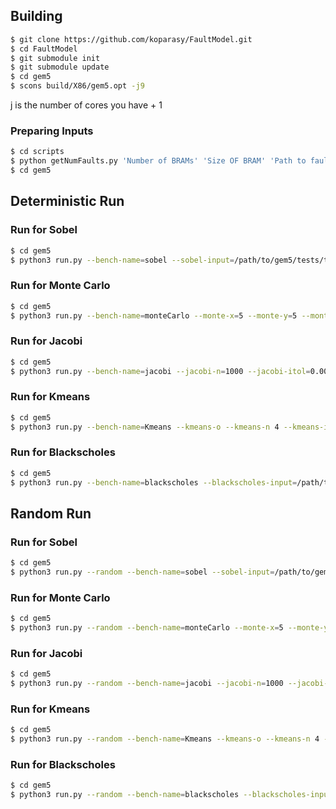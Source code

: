 ## Building
```sh
$ git clone https://github.com/koparasy/FaultModel.git
$ cd FaultModel
$ git submodule init
$ git submodule update
$ cd gem5
$ scons build/X86/gem5.opt -j9
```

j is the number of cores you have + 1

### Preparing Inputs

```sh
$ cd scripts
$ python getNumFaults.py 'Number of BRAMs' 'Size OF BRAM' 'Path to fault MAPS' 'path_to_gem5/inputs'
$ cd gem5
```

## Deterministic Run

### Run for Sobel

```sh
$ cd gem5
$ python3 run.py --bench-name=sobel --sobel-input=/path/to/gem5/tests/test-progs/sobel/figs/input.grey --sobel-output=/path/to/gem5/tests/test-progs/sobel/golden.bin
```

### Run for Monte Carlo

```sh
$ cd gem5
$ python3 run.py --bench-name=monteCarlo --monte-x=5 --monte-y=5 --monte-walks=50 --monte-tasks=5 --monte-output=/path/to/gem5/tests/test-progs/monteCarlo/golden.bin
```

### Run for Jacobi

```sh
$ cd gem5
$ python3 run.py --bench-name=jacobi --jacobi-n=1000 --jacobi-itol=0.00000001 --jacobi-dominant=1 --jacobi-maxiters=100 --jacobi-output=/path/to/gem5/tests/test-progs/jacobi/golden.bin
```

### Run for Kmeans

```sh
$ cd gem5
$ python3 run.py --bench-name=Kmeans --kmeans-o --kmeans-n 4 --kmeans-i /path/to/gem5/tests/test-progs/Kmeans/Image_data/color100.txt --kmeans-output /path/to/gem5/tests/test-progs/Kmeans/golden.bin
```

### Run for Blackscholes

```sh
$ cd gem5
$ python3 run.py --bench-name=blackscholes --blackscholes-input=/path/to/gem5/tests/test-progs/blackscholes/1000.txt --blackscholes-output=/path/to/gem5/tests/test-progs/blackscholes/golden.bin
```

## Random Run

### Run for Sobel

```sh
$ cd gem5
$ python3 run.py --random --bench-name=sobel --sobel-input=/path/to/gem5/tests/test-progs/sobel/figs/input.grey --sobel-output=/path/to/gem5/tests/test-progs/sobel/golden.bin
```

### Run for Monte Carlo

```sh
$ cd gem5
$ python3 run.py --random --bench-name=monteCarlo --monte-x=5 --monte-y=5 --monte-walks=50 --monte-tasks=5 --monte-output=/path/to/gem5/tests/test-progs/monteCarlo/golden.bin
```

### Run for Jacobi

```sh
$ cd gem5
$ python3 run.py --random --bench-name=jacobi --jacobi-n=1000 --jacobi-itol=0.00000001 --jacobi-dominant=1 --jacobi-maxiters=100 --jacobi-output=/path/to/gem5/tests/test-progs/jacobi/golden.bin
```

### Run for Kmeans

```sh
$ cd gem5
$ python3 run.py --random --bench-name=Kmeans --kmeans-o --kmeans-n 4 --kmeans-i /path/to/gem5/tests/test-progs/Kmeans/Image_data/color100.txt --kmeans-output /path/to/gem5/tests/test-progs/Kmeans/golden.bin
```

### Run for Blackscholes

```sh
$ cd gem5
$ python3 run.py --random --bench-name=blackscholes --blackscholes-input=/path/to/gem5/tests/test-progs/blackscholes/1000.txt --blackscholes-output=/path/to/gem5/tests/test-progs/blackscholes/golden.bin